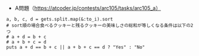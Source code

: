 - A問題（https://atcoder.jp/contests/arc105/tasks/arc105_a）
```
a, b, c, d = gets.split.map(&:to_i).sort
# sort順の場合食べるクッキーと残るクッキーの美味しさの総和が等しくなる条件は以下の2つ
# a + d = b + c
# a + b + c = d
puts a + d == b + c || a + b + c == d ? "Yes" : "No"
```
